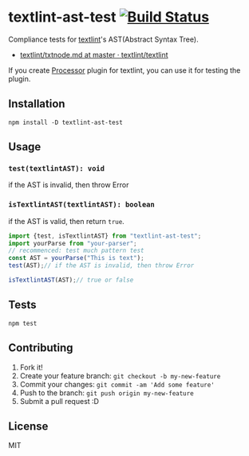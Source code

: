 # textlint-ast-test [![Build Status](https://travis-ci.org/textlint/textlint-ast-test.svg?branch=master)](https://travis-ci.org/textlint/textlint-ast-test)


Compliance tests for [textlint](https://github.com/textlint/textlint "textlint")'s AST(Abstract Syntax Tree).

- [textlint/txtnode.md at master · textlint/textlint](https://github.com/textlint/textlint/blob/master/docs/txtnode.md "textlint/txtnode.md at master · textlint/textlint")

If you create [Processor](https://github.com/textlint/textlint/blob/master/docs/plugin.md "Processor") plugin for textlint, you can use it for testing the plugin.

## Installation

    npm install -D textlint-ast-test

## Usage

### `test(textlintAST): void`

if the AST is invalid, then throw Error

### `isTextlintAST(textlintAST): boolean`

if the AST is valid, then return `true`.

```js
import {test, isTextlintAST} from "textlint-ast-test";
import yourParse from "your-parser";
// recommenced: test much pattern test
const AST = yourParse("This is text");
test(AST);// if the AST is invalid, then throw Error

isTextlintAST(AST);// true or false
```
## Tests

    npm test

## Contributing

1. Fork it!
2. Create your feature branch: `git checkout -b my-new-feature`
3. Commit your changes: `git commit -am 'Add some feature'`
4. Push to the branch: `git push origin my-new-feature`
5. Submit a pull request :D

## License

MIT
